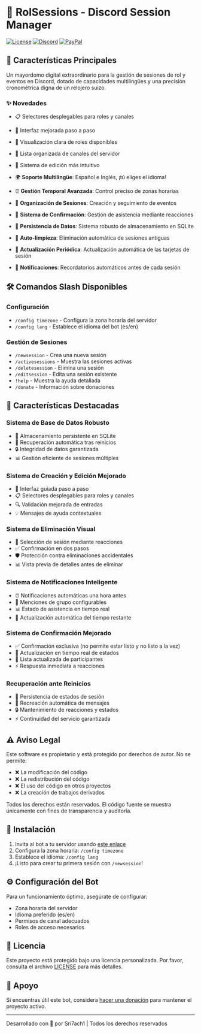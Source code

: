 # 🎲 RolSessions - Discord Session Manager

[![License](https://img.shields.io/badge/license-Proprietary-red.svg)](LICENSE)
[![Discord](https://img.shields.io/badge/Discord-Add%20Bot-7289DA.svg)](https://discord.com/oauth2/authorize?client_id=1313118498133905439)
[![PayPal](https://img.shields.io/badge/PayPal-Donate-blue.svg)](https://paypal.me/i7ach1)

## 🌟 Características Principales

Un mayordomo digital extraordinario para la gestión de sesiones de rol y eventos en Discord, dotado de capacidades multilingües y una precisión cronométrica digna de un relojero suizo.

### ✨ Novedades
- 📋 Selectores desplegables para roles y canales
- 🎯 Interfaz mejorada paso a paso
- 👥 Visualización clara de roles disponibles
- 📢 Lista organizada de canales del servidor
- 🔄 Sistema de edición más intuitivo

- 🌍 **Soporte Multilingüe**: Español e Inglés, ¡tú eliges el idioma!
- ⏰ **Gestión Temporal Avanzada**: Control preciso de zonas horarias
- 📅 **Organización de Sesiones**: Creación y seguimiento de eventos
- 👥 **Sistema de Confirmación**: Gestión de asistencia mediante reacciones
- 🔄 **Persistencia de Datos**: Sistema robusto de almacenamiento en SQLite
- 🧹 **Auto-limpieza**: Eliminación automática de sesiones antiguas
- 🔄 **Actualización Periódica**: Actualización automática de las tarjetas de sesión
- 🔔 **Notificaciones**: Recordatorios automáticos antes de cada sesión

## 🛠️ Comandos Slash Disponibles

### Configuración
- `/config timezone` - Configura la zona horaria del servidor
- `/config lang` - Establece el idioma del bot (es/en)

### Gestión de Sesiones
- `/newsession` - Crea una nueva sesión
- `/activesessions` - Muestra las sesiones activas
- `/deletesession` - Elimina una sesión
- `/editsession` - Edita una sesión existente
- `!help` - Muestra la ayuda detallada
- `/donate` - Información sobre donaciones

## 🎯 Características Destacadas

### Sistema de Base de Datos Robusto
- 💾 Almacenamiento persistente en SQLite
- 🔄 Recuperación automática tras reinicios
- 🔒 Integridad de datos garantizada
- 📊 Gestión eficiente de sesiones múltiples

### Sistema de Creación y Edición Mejorado
- 📝 Interfaz guiada paso a paso
- 📋 Selectores desplegables para roles y canales
- 🔍 Validación mejorada de entradas
- 💡 Mensajes de ayuda contextuales

### Sistema de Eliminación Visual
- 🎯 Selección de sesión mediante reacciones
- ✅ Confirmación en dos pasos
- 🛡️ Protección contra eliminaciones accidentales
- 📊 Vista previa de detalles antes de eliminar

### Sistema de Notificaciones Inteligente
- ⏰ Notificaciones automáticas una hora antes
- 🔔 Menciones de grupo configurables
- 📊 Estado de asistencia en tiempo real
- 🔄 Actualización automática del tiempo restante

### Sistema de Confirmación Mejorado
- ✅ Confirmación exclusiva (no permite estar listo y no listo a la vez)
- 🔄 Actualización en tiempo real de estados
- 👥 Lista actualizada de participantes
- ⚡ Respuesta inmediata a reacciones

### Recuperación ante Reinicios
- 💾 Persistencia de estados de sesión
- 🔄 Recreación automática de mensajes
- 🔒 Mantenimiento de reacciones y estados
- ⚡ Continuidad del servicio garantizada

## ⚠️ Aviso Legal

Este software es propietario y está protegido por derechos de autor. No se permite:
- ❌ La modificación del código
- ❌ La redistribución del código
- ❌ El uso del código en otros proyectos
- ❌ La creación de trabajos derivados

Todos los derechos están reservados. El código fuente se muestra únicamente con fines de transparencia y auditoría.

## 🚀 Instalación

1. Invita al bot a tu servidor usando [este enlace](https://discord.com/oauth2/authorize?client_id=1313118498133905439)
2. Configura la zona horaria: `/config timezone`
3. Establece el idioma: `/config lang`
4. ¡Listo para crear tu primera sesión con `/newsession`!

## ⚙️ Configuración del Bot

Para un funcionamiento óptimo, asegúrate de configurar:
- Zona horaria del servidor
- Idioma preferido (es/en)
- Permisos de canal adecuados
- Roles de acceso necesarios

## 📜 Licencia

Este proyecto está protegido bajo una licencia personalizada. Por favor, consulta el archivo [LICENSE](LICENSE) para más detalles.

## 💝 Apoyo

Si encuentras útil este bot, considera [hacer una donación](https://paypal.me/i7ach1) para mantener el proyecto activo.

---
Desarrollado con 💖 por Sri7ach1 | Todos los derechos reservados